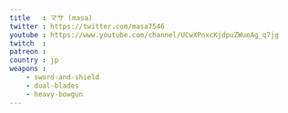 ```yaml
---
title   : マサ (masa)
twitter : https://twitter.com/masa7546
youtube : https://www.youtube.com/channel/UCwXPnxcKjdpuZWueAg_q7jg
twitch  : 
patreon : 
country : jp
weapons :
    - sword-and-shield
    - dual-blades
    - heavy-bowgun
---
```


